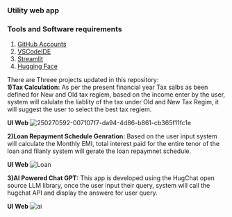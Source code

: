 ### Utility web app


### Tools and Software requirements

1. [GitHub Accounts](http://github.com)
2. [VSCodeIDE](http://code.visualstudio.com/)
3. [Streamlit](https://streamlit.io/)
4. [Hugging Face](https://huggingface.co/)

There are Threee projects updated in this repository:                                                                                                                  
**1)**Tax Calculation:**** As per the present financial year Tax salbs as been defined for New and Old tax regiem, based on the income enter by the user, system will 
calulate the liablity of the tax under Old and New Tax Regim, it will suggest the user to select the best tax regiem.                                                                                                                                                                                                                       

**UI Web**
![250270592-007107f7-da94-4d86-b861-cb365f11fc1e](https://github.com/Jagadeesha89/utilityweb/assets/119878086/eb0c53fa-3970-41ac-a7eb-a73e663e2cbd)

**2)**Loan Repayment Schedule Genration:**** Based on the user input system will calculate the Monthly EMI, total interest paid for the entire tenor of the loan and filanly system will gerate the loan repaymnet schedule.

**UI Web**
![Loan](https://github.com/Jagadeesha89/utilityweb/assets/119878086/7cf286ea-b7ad-4da7-96af-d3109674071d)

**3)**AI Powered Chat GPT:**** This app is developed using the HugChat open source LLM library, once the user input their query, system will call the hugchat API and display the answere for user query.

**UI Web**
![ai](https://github.com/Jagadeesha89/utilityweb/assets/119878086/4f22856d-f4b3-43f2-a383-b26a36fc7d57)


